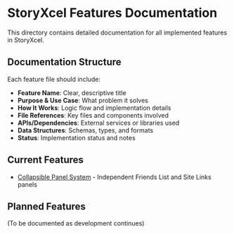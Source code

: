 # StoryXcel Features Documentation

This directory contains detailed documentation for all implemented features in StoryXcel.

## Documentation Structure
Each feature file should include:
- **Feature Name**: Clear, descriptive title
- **Purpose & Use Case**: What problem it solves
- **How It Works**: Logic flow and implementation details
- **File References**: Key files and components involved
- **APIs/Dependencies**: External services or libraries used
- **Data Structures**: Schemas, types, and formats
- **Status**: Implementation status and notes

## Current Features
- [Collapsible Panel System](./collapsible-panels.md) - Independent Friends List and Site Links panels

## Planned Features
(To be documented as development continues)
